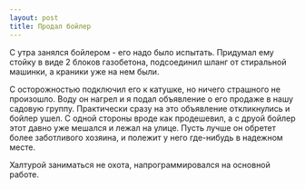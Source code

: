 ```yaml
---
layout: post
title: Продал бойлер
---
```


С утра занялся бойлером - его надо было испытать. Придумал ему стойку в виде 2 блоков газобетона, подсоединил шланг от стиральной машинки, а краники уже на нем были.

C осторожностью подключил его к катушке, но ничего страшного не произошло. Воду он нагрел и я подал объявление о его продаже в нашу садовую группу. Практически сразу на это объявление откликнулись и бойлер ушел. С одной стороны вроде как продешевил, а с друой бойлер этот давно уже мешался и лежал на улице. Пусть лучше он обретет более заботливого хозяина, и полежит у него где-нибудь в надежном месте.

Халтурой заниматься не охота, напрограммировался на основной работе.
